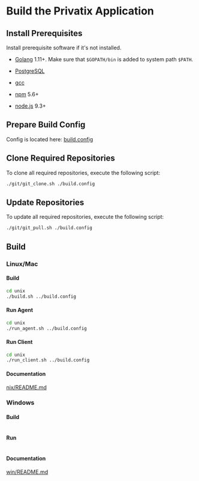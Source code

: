 # Build the Privatix Application

## Install Prerequisites

Install prerequisite software if it's not installed.

* [Golang](https://golang.org/doc/install) 1.11+. Make sure that 
`$GOPATH/bin` is added to system path `$PATH`.

* [PostgreSQL](https://www.postgresql.org/download/)

* [gcc](https://gcc.gnu.org/install/)

* [npm](https://www.npmjs.com/) 5.6+

* [node.js](https://nodejs.org/en/) 9.3+

## Prepare Build Config

Config is located here: [build.config](build.config)

## Clone Required Repositories

To clone all required repositories, execute the following script:

```bash
./git/git_clone.sh ./build.config 
```

## Update Repositories

To update all required repositories, execute the following script:

```bash
./git/git_pull.sh ./build.config 
```

## Build 

### Linux/Mac

#### Build

```bash
cd unix
./build.sh ../build.config
```

#### Run Agent

```bash
cd unix
./run_agent.sh ../build.config
```

#### Run Client

```bash
cd unix
./run_client.sh ../build.config
```

#### Documentation

[nix/README.md](unix/README.md)

### Windows

#### Build

```bash
```

#### Run 

```bash
```

#### Documentation

[win/README.md](win/README.md)
